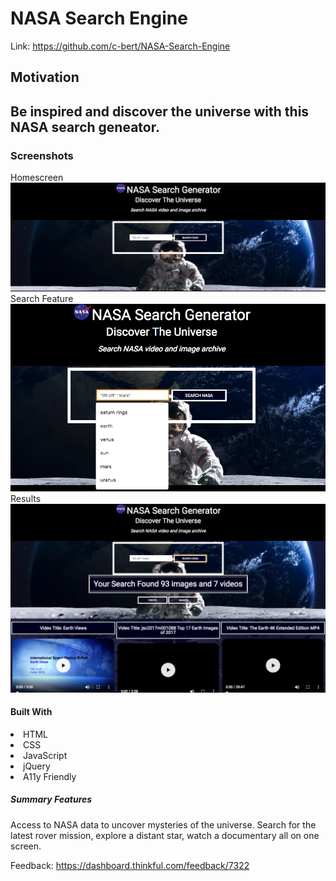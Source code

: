 
<h1> NASA Search Engine </h1>

Link: https://github.com/c-bert/NASA-Search-Engine

<h2> Motivation <h2>
Be inspired and discover the universe with this NASA search geneator. 

<h3> Screenshots </h3>
Homescreen
<img src="https://github.com/c-bert/NASA-Search-Engine/blob/master/Home%20Page.png" alt="screenshot of home screen">
Search Feature
<img src="https://github.com/c-bert/NASA-Search-Engine/blob/master/Search%20Box.png" alt="screenshot of search box">
Results
<img src="https://github.com/c-bert/NASA-Search-Engine/blob/master/Results.png" alt="screenshot of results example">

<h4> Built With </h4>
<li>HTML</li>
<li>CSS</li>
<li>JavaScript</li>
<li>jQuery</li>
<li>A11y Friendly</li>

<h5> Summary Features </h5>
Access to NASA data to uncover mysteries of the universe. Search for the latest rover mission, explore a distant star, watch a documentary all on one screen. 

Feedback: https://dashboard.thinkful.com/feedback/7322
